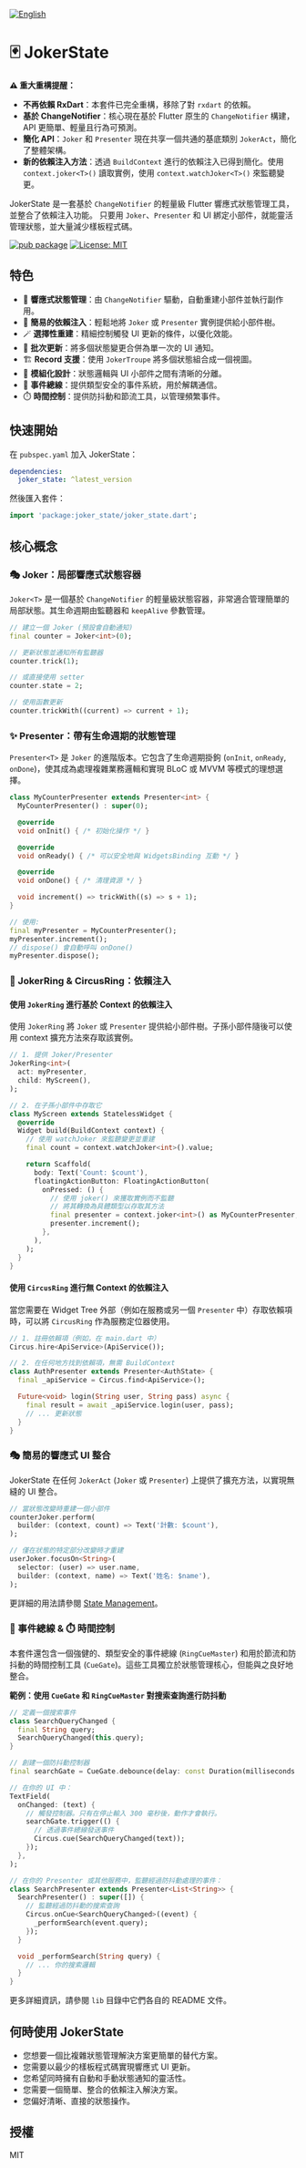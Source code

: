 [![English](https://img.shields.io/badge/Language-English-blueviolet?style=for-the-badge)](README.md)

# 🃏 JokerState

**⚠️ 重大重構提醒：**
- **不再依賴 RxDart**：本套件已完全重構，移除了對 `rxdart` 的依賴。
- **基於 ChangeNotifier**：核心現在基於 Flutter 原生的 `ChangeNotifier` 構建，API 更簡單、輕量且行為可預測。
- **簡化 API**：`Joker` 和 `Presenter` 現在共享一個共通的基底類別 `JokerAct`，簡化了整體架構。
- **新的依賴注入方法**：透過 `BuildContext` 進行的依賴注入已得到簡化。使用 `context.joker<T>()` 讀取實例，使用 `context.watchJoker<T>()` 來監聽變更。

JokerState 是一套基於 `ChangeNotifier` 的輕量級 Flutter 響應式狀態管理工具，並整合了依賴注入功能。
只要用 `Joker`、`Presenter` 和 UI 綁定小部件，就能靈活管理狀態，並大量減少樣板程式碼。

[![pub package](https://img.shields.io/pub/v/joker_state.svg)](https://pub.dev/packages/joker_state)
[![License: MIT](https://img.shields.io/badge/License-MIT-yellow.svg)](https://opensource.org/licenses/MIT)

## 特色

- 🧠 **響應式狀態管理**：由 `ChangeNotifier` 驅動，自動重建小部件並執行副作用。
- 💉 **簡易的依賴注入**：輕鬆地將 `Joker` 或 `Presenter` 實例提供給小部件樹。
- 🪄 **選擇性重建**：精細控制觸發 UI 更新的條件，以優化效能。
- 🔄 **批次更新**：將多個狀態變更合併為單一次的 UI 通知。
- 🏗️ **Record 支援**：使用 `JokerTroupe` 將多個狀態組合成一個視圖。
- 🧩 **模組化設計**：狀態邏輯與 UI 小部件之間有清晰的分離。
- 📢 **事件總線**：提供類型安全的事件系統，用於解耦通信。
- ⏱️ **時間控制**：提供防抖動和節流工具，以管理頻繁事件。

## 快速開始

在 `pubspec.yaml` 加入 JokerState：

```yaml
dependencies:
  joker_state: ^latest_version
```

然後匯入套件：

```dart
import 'package:joker_state/joker_state.dart';
```

## 核心概念

### 🎭 Joker：局部響應式狀態容器

`Joker<T>` 是一個基於 `ChangeNotifier` 的輕量級狀態容器，非常適合管理簡單的局部狀態。其生命週期由監聽器和 `keepAlive` 參數管理。

```dart
// 建立一個 Joker (預設會自動通知)
final counter = Joker<int>(0);

// 更新狀態並通知所有監聽器
counter.trick(1);

// 或直接使用 setter
counter.state = 2;

// 使用函數更新
counter.trickWith((current) => current + 1);
```

### ✨ Presenter：帶有生命週期的狀態管理

`Presenter<T>` 是 `Joker` 的進階版本。它包含了生命週期掛鉤 (`onInit`, `onReady`, `onDone`)，使其成為處理複雜業務邏輯和實現 BLoC 或 MVVM 等模式的理想選擇。

```dart
class MyCounterPresenter extends Presenter<int> {
  MyCounterPresenter() : super(0);

  @override
  void onInit() { /* 初始化操作 */ }

  @override
  void onReady() { /* 可以安全地與 WidgetsBinding 互動 */ }

  @override
  void onDone() { /* 清理資源 */ }

  void increment() => trickWith((s) => s + 1);
}

// 使用:
final myPresenter = MyCounterPresenter();
myPresenter.increment();
// dispose() 會自動呼叫 onDone()
myPresenter.dispose();
```

### 🎪 JokerRing & CircusRing：依賴注入

#### 使用 `JokerRing` 進行基於 Context 的依賴注入
使用 `JokerRing` 將 `Joker` 或 `Presenter` 提供給小部件樹。子孫小部件隨後可以使用 context 擴充方法來存取該實例。

```dart
// 1. 提供 Joker/Presenter
JokerRing<int>(
  act: myPresenter,
  child: MyScreen(),
);

// 2. 在子孫小部件中存取它
class MyScreen extends StatelessWidget {
  @override
  Widget build(BuildContext context) {
    // 使用 watchJoker 來監聽變更並重建
    final count = context.watchJoker<int>().value;

    return Scaffold(
      body: Text('Count: $count'),
      floatingActionButton: FloatingActionButton(
        onPressed: () {
          // 使用 joker() 來獲取實例而不監聽
          // 將其轉換為具體類型以存取其方法
          final presenter = context.joker<int>() as MyCounterPresenter;
          presenter.increment();
        },
      ),
    );
  }
}
```

#### 使用 `CircusRing` 進行無 Context 的依賴注入
當您需要在 Widget Tree 外部（例如在服務或另一個 `Presenter` 中）存取依賴項時，可以將 `CircusRing` 作為服務定位器使用。

```dart
// 1. 註冊依賴項（例如，在 main.dart 中）
Circus.hire<ApiService>(ApiService());

// 2. 在任何地方找到依賴項，無需 BuildContext
class AuthPresenter extends Presenter<AuthState> {
  final _apiService = Circus.find<ApiService>();

  Future<void> login(String user, String pass) async {
    final result = await _apiService.login(user, pass);
    // ... 更新狀態
  }
}
```

### 🎭 簡易的響應式 UI 整合

JokerState 在任何 `JokerAct` (`Joker` 或 `Presenter`) 上提供了擴充方法，以實現無縫的 UI 整合。

```dart
// 當狀態改變時重建一個小部件
counterJoker.perform(
  builder: (context, count) => Text('計數: $count'),
);

// 僅在狀態的特定部分改變時才重建
userJoker.focusOn<String>(
  selector: (user) => user.name,
  builder: (context, name) => Text('姓名: $name'),
);
```

更詳細的用法請參閱 [State Management](https://github.com/Aykahshi/joker_state/blob/master/packages/joker_state/lib/src/state_management/README-state-zh.md)。

### 📢 事件總線 & ⏱️ 時間控制

本套件還包含一個強健的、類型安全的事件總線 (`RingCueMaster`) 和用於節流和防抖動的時間控制工具 (`CueGate`)。這些工具獨立於狀態管理核心，但能與之良好地整合。

**範例：使用 `CueGate` 和 `RingCueMaster` 對搜索查詢進行防抖動**

```dart
// 定義一個搜索事件
class SearchQueryChanged {
  final String query;
  SearchQueryChanged(this.query);
}

// 創建一個防抖動控制器
final searchGate = CueGate.debounce(delay: const Duration(milliseconds: 300));

// 在你的 UI 中：
TextField(
  onChanged: (text) {
    // 觸發控制器。只有在停止輸入 300 毫秒後，動作才會執行。
    searchGate.trigger(() {
      // 透過事件總線發送事件
      Circus.cue(SearchQueryChanged(text));
    });
  },
);

// 在你的 Presenter 或其他服務中，監聽經過防抖動處理的事件：
class SearchPresenter extends Presenter<List<String>> {
  SearchPresenter() : super([]) {
    // 監聽經過防抖動的搜索查詢
    Circus.onCue<SearchQueryChanged>((event) {
      _performSearch(event.query);
    });
  }

  void _performSearch(String query) {
    // ... 你的搜索邏輯
  }
}
```

更多詳細資訊，請參閱 `lib` 目錄中它們各自的 README 文件。

## 何時使用 JokerState

- 您想要一個比複雜狀態管理解決方案更簡單的替代方案。
- 您需要以最少的樣板程式碼實現響應式 UI 更新。
- 您希望同時擁有自動和手動狀態通知的靈活性。
- 您需要一個簡單、整合的依賴注入解決方案。
- 您偏好清晰、直接的狀態操作。

## 授權

MIT
